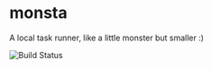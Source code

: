 # monsta
A local task runner, like a little monster but smaller :)

![Build Status](https://github.com/eternalblue/monsta/workflows/CI/badge.svg)
